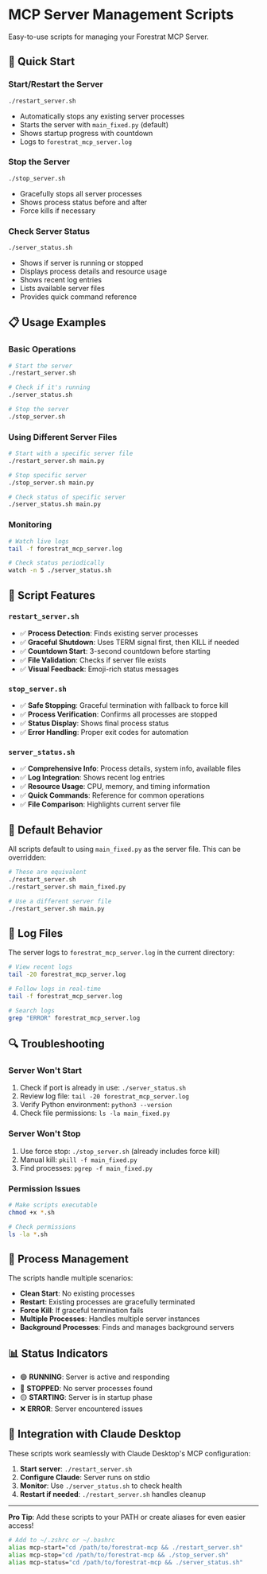 # MCP Server Management Scripts

Easy-to-use scripts for managing your Forestrat MCP Server.

## 🚀 Quick Start

### Start/Restart the Server
```bash
./restart_server.sh
```
- Automatically stops any existing server processes
- Starts the server with `main_fixed.py` (default)
- Shows startup progress with countdown
- Logs to `forestrat_mcp_server.log`

### Stop the Server
```bash
./stop_server.sh
```
- Gracefully stops all server processes
- Shows process status before and after
- Force kills if necessary

### Check Server Status
```bash
./server_status.sh
```
- Shows if server is running or stopped
- Displays process details and resource usage
- Shows recent log entries
- Lists available server files
- Provides quick command reference

## 📋 Usage Examples

### Basic Operations
```bash
# Start the server
./restart_server.sh

# Check if it's running
./server_status.sh

# Stop the server
./stop_server.sh
```

### Using Different Server Files
```bash
# Start with a specific server file
./restart_server.sh main.py

# Stop specific server
./stop_server.sh main.py

# Check status of specific server
./server_status.sh main.py
```

### Monitoring
```bash
# Watch live logs
tail -f forestrat_mcp_server.log

# Check status periodically
watch -n 5 ./server_status.sh
```

## 🔧 Script Features

### `restart_server.sh`
- ✅ **Process Detection**: Finds existing server processes
- ✅ **Graceful Shutdown**: Uses TERM signal first, then KILL if needed
- ✅ **Countdown Start**: 3-second countdown before starting
- ✅ **File Validation**: Checks if server file exists
- ✅ **Visual Feedback**: Emoji-rich status messages

### `stop_server.sh`
- ✅ **Safe Stopping**: Graceful termination with fallback to force kill
- ✅ **Process Verification**: Confirms all processes are stopped
- ✅ **Status Display**: Shows final process status
- ✅ **Error Handling**: Proper exit codes for automation

### `server_status.sh`
- ✅ **Comprehensive Info**: Process details, system info, available files
- ✅ **Log Integration**: Shows recent log entries
- ✅ **Resource Usage**: CPU, memory, and timing information
- ✅ **Quick Commands**: Reference for common operations
- ✅ **File Comparison**: Highlights current server file

## 🎯 Default Behavior

All scripts default to using `main_fixed.py` as the server file. This can be overridden:

```bash
# These are equivalent
./restart_server.sh
./restart_server.sh main_fixed.py

# Use a different server file
./restart_server.sh main.py
```

## 📝 Log Files

The server logs to `forestrat_mcp_server.log` in the current directory:

```bash
# View recent logs
tail -20 forestrat_mcp_server.log

# Follow logs in real-time
tail -f forestrat_mcp_server.log

# Search logs
grep "ERROR" forestrat_mcp_server.log
```

## 🔍 Troubleshooting

### Server Won't Start
1. Check if port is already in use: `./server_status.sh`
2. Review log file: `tail -20 forestrat_mcp_server.log`
3. Verify Python environment: `python3 --version`
4. Check file permissions: `ls -la main_fixed.py`

### Server Won't Stop
1. Use force stop: `./stop_server.sh` (already includes force kill)
2. Manual kill: `pkill -f main_fixed.py`
3. Find processes: `pgrep -f main_fixed.py`

### Permission Issues
```bash
# Make scripts executable
chmod +x *.sh

# Check permissions
ls -la *.sh
```

## 🚦 Process Management

The scripts handle multiple scenarios:
- **Clean Start**: No existing processes
- **Restart**: Existing processes are gracefully terminated
- **Force Kill**: If graceful termination fails
- **Multiple Processes**: Handles multiple server instances
- **Background Processes**: Finds and manages background servers

## 📊 Status Indicators

- 🟢 **RUNNING**: Server is active and responding
- 🔴 **STOPPED**: No server processes found
- 🟡 **STARTING**: Server is in startup phase
- ❌ **ERROR**: Server encountered issues

## 🔄 Integration with Claude Desktop

These scripts work seamlessly with Claude Desktop's MCP configuration:

1. **Start server**: `./restart_server.sh`
2. **Configure Claude**: Server runs on stdio
3. **Monitor**: Use `./server_status.sh` to check health
4. **Restart if needed**: `./restart_server.sh` handles cleanup

---

**Pro Tip**: Add these scripts to your PATH or create aliases for even easier access!

```bash
# Add to ~/.zshrc or ~/.bashrc
alias mcp-start="cd /path/to/forestrat-mcp && ./restart_server.sh"
alias mcp-stop="cd /path/to/forestrat-mcp && ./stop_server.sh"
alias mcp-status="cd /path/to/forestrat-mcp && ./server_status.sh"
``` 